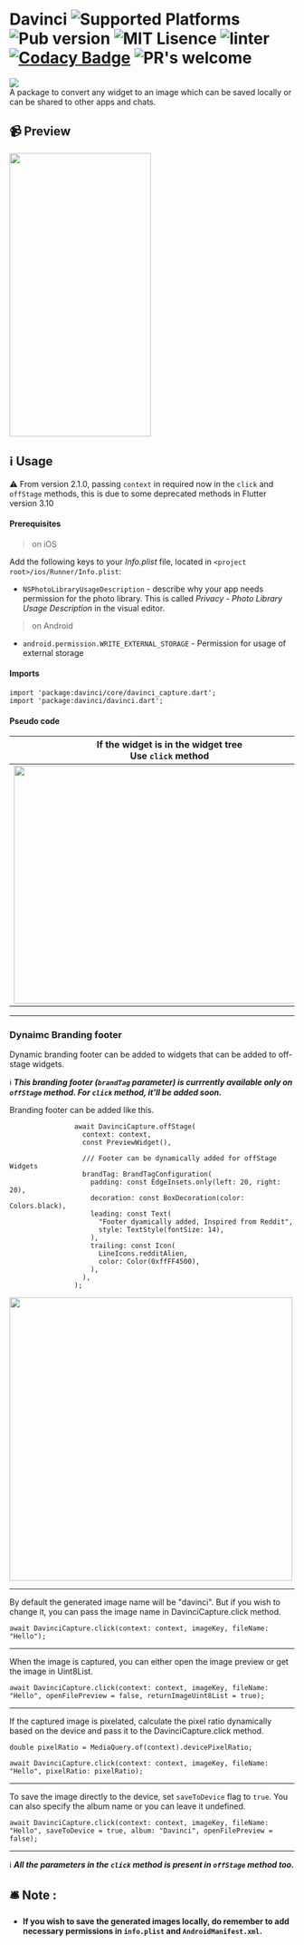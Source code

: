 # Davinci ![Supported Platforms](https://img.shields.io/badge/platforms-Android%20%7C%20iOS-green.svg) ![Pub version](https://img.shields.io/pub/v/davinci) ![MIT Lisence](https://img.shields.io/badge/license-MIT-blue.svg) ![linter](https://img.shields.io/badge/style-pedantic-blue) [![Codacy Badge](https://app.codacy.com/project/badge/Grade/066e267c7beb4fcaa23ba00f2b3eb6b8)](https://www.codacy.com/gh/Imgkl/davinci/dashboard?utm_source=github.com&amp;utm_medium=referral&amp;utm_content=Imgkl/davinci&amp;utm_campaign=Badge_Grade) ![PR's welcome](https://img.shields.io/badge/PRs-welcome-brightgreen.svg)
<img src ="https://i.ibb.co/wJMkxM5/Oakbridge-Middle-School.png"> 


<br>
A package to convert any widget to an image which can be saved locally or can be shared to other apps and chats.


## 📹 Preview
<img src ="https://i.ibb.co/7zkmKwX/ezgif-com-gif-maker.gif" width="250" height="500">

## ℹ️ Usage

:warning: From version 2.1.0, passing `context` in required now in the `click` and `offStage` methods, this is due to some deprecated methods in Flutter version 3.10

#### Prerequisites

> on iOS

Add the following keys to your _Info.plist_ file, located in `<project root>/ios/Runner/Info.plist`:

* `NSPhotoLibraryUsageDescription` - describe why your app needs permission for the photo library. This is called _Privacy - Photo Library Usage Description_ in the visual editor.

> on Android

* `android.permission.WRITE_EXTERNAL_STORAGE` - Permission for usage of external storage
#### Imports
```
import 'package:davinci/core/davinci_capture.dart';
import 'package:davinci/davinci.dart';
```

#### Pseudo code


| If the widget is in the widget tree  <br> Use `click` method| If the widget is not in the widget tree  <br> Use `offStage` method | 
| :---: | :---: |
| <img src ="https://i.ibb.co/tCgQpM3/carbon-1.png" width="550" height="420"> | <img src ="https://i.ibb.co/bX9tGQV/carbon-2.png" width="450" height="250"> | 

<hr>
<b> <h3> Dynaimc Branding footer </h3> </b>

Dynamic branding footer can be added to widgets that can be added to off-stage widgets. 

ℹ️ <i><b>This branding footer (````brandTag```` parameter) is currrently available only on ````offStage```` method. For ````click```` method, it'll be added soon.</i></b>

Branding footer can be added like this.

````
                await DavinciCapture.offStage(
                  context: context,
                  const PreviewWidget(),

                  /// Footer can be dynamically added for offStage Widgets
                  brandTag: BrandTagConfiguration(
                    padding: const EdgeInsets.only(left: 20, right: 20),
                    decoration: const BoxDecoration(color: Colors.black),
                    leading: const Text(
                      "Footer dyamically added, Inspired from Reddit",
                      style: TextStyle(fontSize: 14),
                    ),
                    trailing: const Icon(
                      LineIcons.redditAlien,
                      color: Color(0xffFF4500),
                    ),
                  ),
                );
````
<img src ="https://i.ibb.co/ccWpFqX/Screenshot-2023-03-24-at-5-46-15-PM.png" width="500"> 

<hr>
 By default the generated image name will be "davinci". But if you wish to change it, you can pass the image name in  DavinciCapture.click method.
 
```
await DavinciCapture.click(context: context, imageKey, fileName: "Hello");
```
<hr>
When the image is captured, you can either open the image preview or get the image in Uint8List.

```
await DavinciCapture.click(context: context, imageKey, fileName: "Hello", openFilePreview = false, returnImageUint8List = true);
```
 <hr>
If the captured image is pixelated, calculate the pixel ratio dynamically based on the device and pass it to the DavinciCapture.click method.

```
double pixelRatio = MediaQuery.of(context).devicePixelRatio;

await DavinciCapture.click(context: context, imageKey, fileName: "Hello", pixelRatio: pixelRatio);
```
<hr>

To save the image directly to the device, set `saveToDevice` flag to `true`. You can also specify the album name or you can leave it undefined.

````
await DavinciCapture.click(context: context, imageKey, fileName: "Hello", saveToDevice = true, album: "Davinci", openFilePreview = false);
````
<hr>

ℹ️ <i><b>All the parameters in the `click` method is present in `offStage` method too.</i></b>

## 🛎️ Note :
 - <b>If you wish to save the generated images locally, do remember to add necessary permissions in `info.plist` and `AndroidManifest.xml`. 
